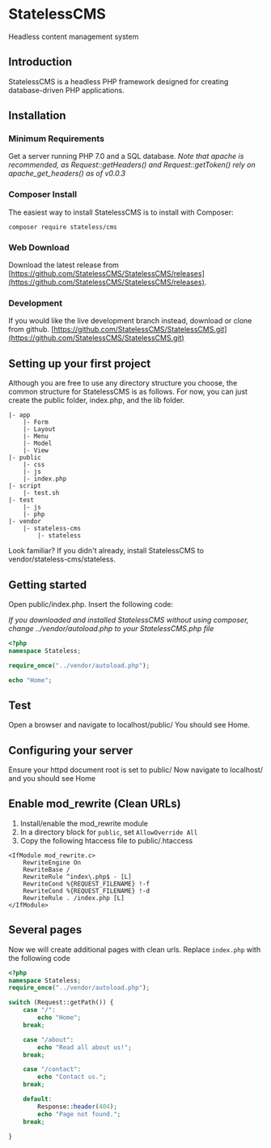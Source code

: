 # StatelessCMS
Headless content management system

## Introduction
StatelessCMS is a headless PHP framework designed for creating database-driven PHP applications.

## Installation
### Minimum Requirements
Get a server running PHP 7.0 and a SQL database.
*Note that apache is recommended, as Request::getHeaders() and Request::getToken() rely on apache_get_headers() as of v0.0.3*

### Composer Install
The easiest way to install StatelessCMS is to install with Composer:
```
composer require stateless/cms
```

### Web Download
Download the latest release from [https://github.com/StatelessCMS/StatelessCMS/releases](https://github.com/StatelessCMS/StatelessCMS/releases).

### Development
If you would like the live development branch instead, download or clone from github.  [https://github.com/StatelessCMS/StatelessCMS.git](https://github.com/StatelessCMS/StatelessCMS.git)

## Setting up your first project
Although you are free to use any directory structure you choose, the common structure for StatelessCMS is as follows.  For now, you can just create the public folder, index.php, and the lib folder.

```
|- app
    |- Form
    |- Layout
    |- Menu
    |- Model
    |- View
|- public
    |- css
    |- js
    |- index.php
|- script
    |- test.sh
|- test
    |- js
    |- php
|- vendor
    |- stateless-cms
        |- stateless

```

Look familiar?
If you didn't already, install StatelessCMS to vendor/stateless-cms/stateless.

## Getting started
Open public/index.php.  Insert the following code:

*If you downloaded and installed StatelessCMS without using composer, change ../vendor/autoload.php to your StatelessCMS.php file*

```php
<?php
namespace Stateless;

require_once("../vendor/autoload.php");

echo "Home";
```

## Test
Open a browser and navigate to localhost/public/
You should see Home.

## Configuring your server
Ensure your httpd document root is set to public/
Now navigate to localhost/ and you should see Home

## Enable mod_rewrite (Clean URLs)
1. Install/enable the mod_rewrite module
2. In a directory block for `public`, set `AllowOverride All`
3. Copy the following htaccess file to public/.htaccess

```
<IfModule mod_rewrite.c>
    RewriteEngine On
    RewriteBase /
    RewriteRule ^index\.php$ - [L]
    RewriteCond %{REQUEST_FILENAME} !-f
    RewriteCond %{REQUEST_FILENAME} !-d
    RewriteRule . /index.php [L]
</IfModule>
```

## Several pages
Now we will create additional pages with clean urls.  Replace `index.php` with the following code

```php
<?php
namespace Stateless;
require_once("../vendor/autoload.php");

switch (Request::getPath()) {
    case "/":
        echo "Home";
    break;

    case "/about":
        echo "Read all about us!";
    break;

    case "/contact":
        echo "Contact us.";
    break;

    default:
        Response::header(404);
        echo "Page not found.";
    break;

}
```
